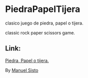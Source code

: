 # PiedraPapelTijera
clasico juego de piedra, papel o tijera.

classic rock paper scissors game.

## Link:
[Piedra, Papel o tijera.](https://manu-sisto.github.io/PiedraPapelTijera/)

By [Manuel Sisto](https://manu-sisto.github.io/web-resume/)

